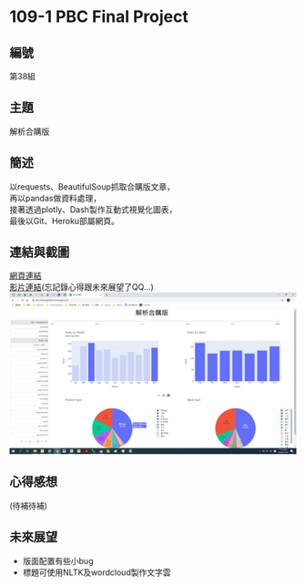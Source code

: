 # 109-1 PBC Final Project

## 編號
第38組

## 主題
解析合購版

## 簡述
以requests、BeautifulSoup抓取合購版文章，  
再以pandas做資料處理，  
接著透過plotly、Dash製作互動式視覺化圖表，  
最後以Git、Heroku部屬網頁。

## 連結與截圖
[網頁連結](https://pbc-buytogether.herokuapp.com/)  
[影片連結](https://drive.google.com/file/d/11hxTunMbw0F-aRaXMiodzWkXBhOrrrJn/view?usp=sharing)(忘記錄心得跟未來展望了QQ...)  
![網頁截圖](https://github.com/PinJu-Chen/PTT-Analysis/blob/main/file/prtscr.jpg)

## 心得感想
(待補待補)

## 未來展望
*  版面配置有些小bug  
*  標題可使用NLTK及wordcloud製作文字雲  
